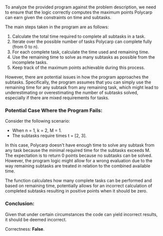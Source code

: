 To analyze the provided program against the problem description, we need to ensure that the logic correctly computes the maximum points Polycarp can earn given the constraints on time and subtasks.

The main steps taken in the program are as follows:

1. Calculate the total time required to complete all subtasks in a task.
2. Iterate over the possible number of tasks Polycarp can complete fully (from 0 to n).
3. For each complete task, calculate the time used and remaining time.
4. Use the remaining time to solve as many subtasks as possible from the incomplete tasks.
5. Keep track of the maximum points achievable during this process.

However, there are potential issues in how the program approaches the subtasks. Specifically, the program assumes that you can simply use the remaining time for any subtask from any remaining task, which might lead to underestimating or overestimating the number of subtasks solved, especially if there are mixed requirements for tasks.

### Potential Case Where the Program Fails:

Consider the following scenario:
- When n = 1, k = 2, M = 1.
- The subtasks require times t = [2, 3].

In this case, Polycarp doesn't have enough time to solve any subtask from any task because the minimal required time for the subtasks exceeds M. The expectation is to return 0 points because no subtasks can be solved. However, the program logic might allow for a wrong evaluation due to the way remaining subtasks are treated in relation to the combined available time.

The function calculates how many complete tasks can be performed and based on remaining time, potentially allows for an incorrect calculation of completed subtasks resulting in positive points when it should be zero.

### Conclusion:

Given that under certain circumstances the code can yield incorrect results, it should be deemed incorrect.

Correctness: **False**.